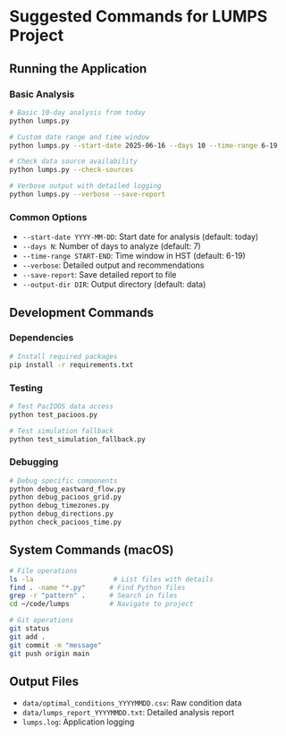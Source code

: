 # Suggested Commands for LUMPS Project

## Running the Application

### Basic Analysis
```bash
# Basic 10-day analysis from today
python lumps.py

# Custom date range and time window
python lumps.py --start-date 2025-06-16 --days 10 --time-range 6-19

# Check data source availability
python lumps.py --check-sources

# Verbose output with detailed logging
python lumps.py --verbose --save-report
```

### Common Options
- `--start-date YYYY-MM-DD`: Start date for analysis (default: today)
- `--days N`: Number of days to analyze (default: 7)
- `--time-range START-END`: Time window in HST (default: 6-19)
- `--verbose`: Detailed output and recommendations
- `--save-report`: Save detailed report to file
- `--output-dir DIR`: Output directory (default: data)

## Development Commands

### Dependencies
```bash
# Install required packages
pip install -r requirements.txt
```

### Testing
```bash
# Test PacIOOS data access
python test_pacioos.py

# Test simulation fallback
python test_simulation_fallback.py
```

### Debugging
```bash
# Debug specific components
python debug_eastward_flow.py
python debug_pacioos_grid.py
python debug_timezones.py
python debug_directions.py
python check_pacioos_time.py
```

## System Commands (macOS)
```bash
# File operations
ls -la                    # List files with details
find . -name "*.py"      # Find Python files
grep -r "pattern" .      # Search in files
cd ~/code/lumps          # Navigate to project

# Git operations
git status
git add .
git commit -m "message"
git push origin main
```

## Output Files
- `data/optimal_conditions_YYYYMMDD.csv`: Raw condition data
- `data/lumps_report_YYYYMMDD.txt`: Detailed analysis report
- `lumps.log`: Application logging